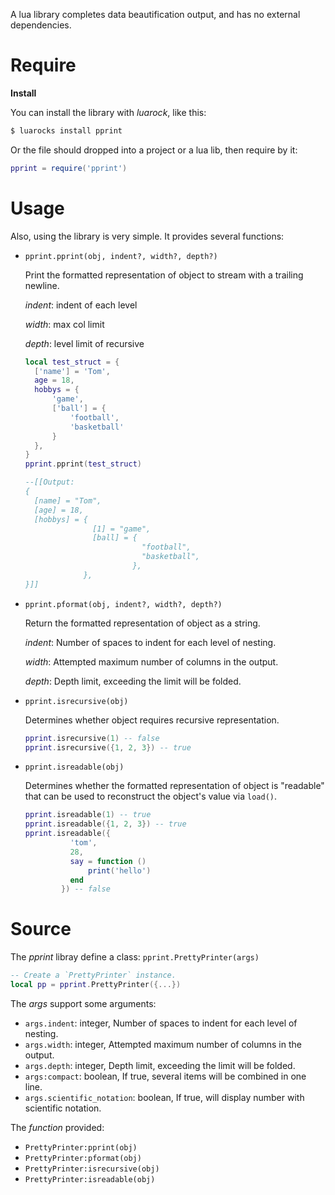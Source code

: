 A lua library completes data beautification output, and has no external dependencies.

# Require

**Install**

You can install the library with _luarock_, like this:

```bash
$ luarocks install pprint
```

Or the file should dropped into a project or a lua lib, then require by it:

```lua
pprint = require('pprint')
```

# Usage

Also, using the library is very simple. It provides several functions:

- `pprint.pprint(obj, indent?, width?, depth?)`

  Print the formatted representation of object to stream with a trailing newline.

  _indent_: indent of each level

  _width_: max col limit

  _depth_: level limit of recursive

  ```lua
  local test_struct = {
    ['name'] = 'Tom',
    age = 18,
    hobbys = {
        'game',
        ['ball'] = {
            'football',
            'basketball'
        }
    },
  }
  pprint.pprint(test_struct)

  --[[Output:
  {
    [name] = "Tom",
    [age] = 18,
    [hobbys] = {
                 [1] = "game",
                 [ball] = {
                            "football",
                            "basketball",
                          },
               },
  }]]
  ```

- `pprint.pformat(obj, indent?, width?, depth?)`

  Return the formatted representation of object as a string.

  _indent_: Number of spaces to indent for each level of nesting.

  _width_: Attempted maximum number of columns in the output.

  _depth_: Depth limit, exceeding the limit will be folded.

- `pprint.isrecursive(obj)`

  Determines whether object requires recursive representation.

  ```lua
  pprint.isrecursive(1) -- false
  pprint.isrecursive({1, 2, 3}) -- true
  ```

- `pprint.isreadable(obj)`

  Determines whether the formatted representation of object is "readable" that can be used to reconstruct the object's value via `load()`.

  ```lua
  pprint.isreadable(1) -- true
  pprint.isreadable({1, 2, 3}) -- true
  pprint.isreadable({
            'tom',
            28,
            say = function ()
                print('hello')
            end
          }) -- false
  ```

# Source

The _pprint_ libray define a class:
`pprint.PrettyPrinter(args)`

```lua
-- Create a `PrettyPrinter` instance.
local pp = pprint.PrettyPrinter({...})
```

The _args_ support some arguments:

- `args.indent`: integer, Number of spaces to indent for each level of nesting.
- `args.width`: integer, Attempted maximum number of columns in the output.
- `args.depth`: integer, Depth limit, exceeding the limit will be folded.
- `args:compact`: boolean, If true, several items will be combined in one line.
- `args.scientific_notation`: boolean, If true, will display number with scientific notation.

The _function_ provided:

- `PrettyPrinter:pprint(obj)`
- `PrettyPrinter:pformat(obj)`
- `PrettyPrinter:isrecursive(obj)`
- `PrettyPrinter:isreadable(obj)`
